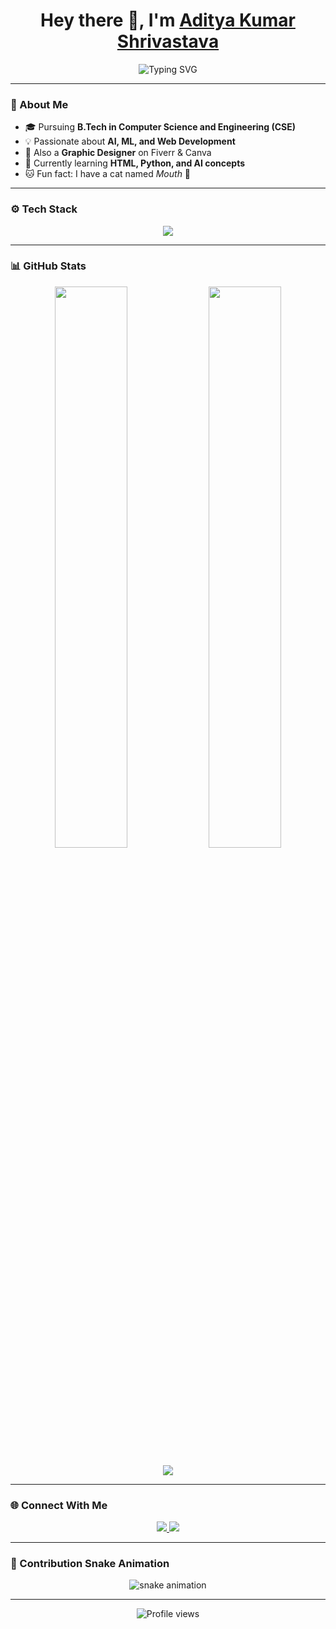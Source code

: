<!-- 👋 Aditya Kumar Shrivastava | GitHub Profile -->

<h1 align="center">
  Hey there 👋, I'm <a href="https://github.com/Adityashrivastava17" target="_blank">Aditya Kumar Shrivastava</a>
</h1>

<p align="center">
  <img src="https://readme-typing-svg.demolab.com?font=Fira+Code&pause=1000&color=00BFFF&center=true&vCenter=true&width=450&lines=B.Tech+CSE+Student;Aspiring+Software+Engineer;AI+%26+ML+Enthusiast;Graphic+Designer+%26+YouTuber;Creative+Mind+with+a+Tech+Heart" alt="Typing SVG" />
</p>

---

### 🧠 About Me

- 🎓 Pursuing **B.Tech in Computer Science and Engineering (CSE)**  
- 💡 Passionate about **AI, ML, and Web Development**  
- 🎨 Also a **Graphic Designer** on Fiverr & Canva  
- 🎯 Currently learning **HTML, Python, and AI concepts**  
- 🐱 Fun fact: I have a cat named *Mouth* 🐾  

---

### ⚙️ Tech Stack

<p align="center">
  <img src="https://skillicons.dev/icons?i=python,html,css,js,react,git,github,vscode,canva,figma&perline=6" />
</p>

---

### 📊 GitHub Stats

<p align="center">
  <img width="48%" src="https://github-readme-stats.vercel.app/api?username=Adityashrivastava17&show_icons=true&theme=tokyonight" />
  <img width="48%" src="https://github-readme-streak-stats.herokuapp.com/?user=Adityashrivastava17&theme=tokyonight" />
</p>

<p align="center">
  <img src="https://github-readme-activity-graph.vercel.app/graph?username=Adityashrivastava17&theme=tokyo-night" />
</p>

---

### 🌐 Connect With Me

<p align="center">
  <a href="https://www.linkedin.com/in/aditya-kumar-shrivastava-691278319" target="_blank">
    <img src="https://img.shields.io/badge/LinkedIn-0077B5?style=for-the-badge&logo=linkedin&logoColor=white"/>
  </a>
  <a href="https://www.instagram.com/yashrivastava.17" target="_blank">
    <img src="https://img.shields.io/badge/Instagram-E4405F?style=for-the-badge&logo=instagram&logoColor=white"/>
  </a>
</p>

---

### 🐍 Contribution Snake Animation

<p align="center">
  <img src="https://github.com/Adityashrivastava17/Adityashrivastava17/blob/output/github-contribution-grid-snake.svg" alt="snake animation" />
</p>

---

<p align="center">
  <img src="https://komarev.com/ghpvc/?username=Adityashrivastava17&label=Profile+Views&color=0e75b6&style=flat" alt="Profile views" />
</p>

